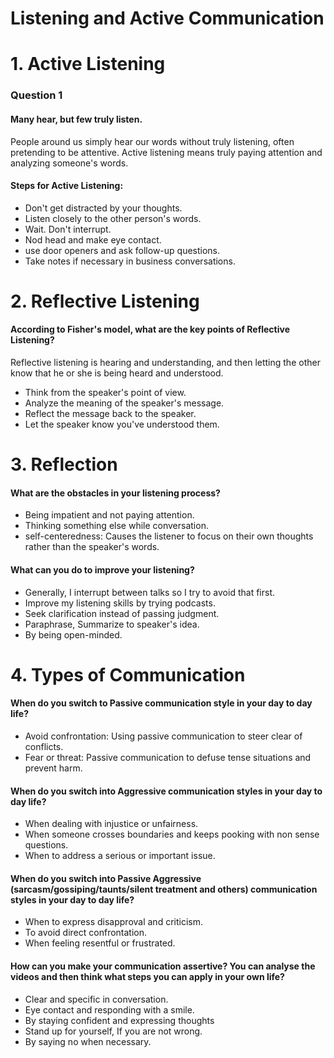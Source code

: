 # Listening and Active Communication

# 1. Active Listening
### Question 1

#### Many hear, but few truly listen.
People around us simply hear our words without truly listening, often pretending to be attentive. Active listening means truly paying attention and analyzing someone's words. 


#### Steps for Active Listening:
- Don't get distracted by your thoughts.
- Listen closely to the other person's words.
- Wait. Don't interrupt.
- Nod head and make eye contact.
- use door openers and ask follow-up questions.
- Take notes if necessary in business conversations.

# 2. Reflective Listening
#### According to Fisher's model, what are the key points of Reflective Listening? 
Reflective listening is hearing and understanding, and then letting the other know that he or she is being heard and understood.

- Think from the speaker's point of view.
- Analyze the meaning of the speaker's message.
- Reflect the message back to the speaker. 
- Let the speaker know you've understood them.

# 3. Reflection
#### What are the obstacles in your listening process?
- Being impatient and not paying attention.
- Thinking something else while conversation.
- self-centeredness: Causes the listener to focus on their own thoughts rather than the speaker's words. 

#### What can you do to improve your listening?
- Generally, I interrupt between talks so I try to avoid that first.
- Improve my listening skills by trying podcasts.
- Seek clarification instead of passing judgment.
- Paraphrase, Summarize to speaker's idea.
- By being open-minded.

# 4. Types of Communication
#### When do you switch to Passive communication style in your day to day life?

- Avoid confrontation: Using passive communication to steer clear of conflicts.
- Fear or threat: Passive communication to defuse tense situations and prevent harm.

#### When do you switch into Aggressive communication styles in your day to day life?
- When dealing with injustice or unfairness.
- When someone crosses boundaries and keeps pooking with non sense questions.
- When to address a serious or important issue.

#### When do you switch into Passive Aggressive (sarcasm/gossiping/taunts/silent treatment and others) communication styles in your day to day life?
- When to express disapproval and criticism.
- To avoid direct confrontation.
- When feeling resentful or frustrated.

#### How can you make your communication assertive? You can analyse the videos and then think what steps you can apply in your own life?
-  Clear and specific in conversation.
- Eye contact and responding with a smile.
- By staying confident and expressing thoughts
- Stand up for yourself, If you are not wrong.
- By saying no when necessary.
